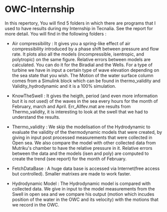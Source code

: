 # OWC-Internship
In this repertory, You will find 5 folders in which there are programs that I used to have results during my Internship in Tecnalia. See the report for more detail. 
You will find in the following folders : 

- Air compressibility : It gives you a spring-like effect of air compressibility introduced by a phase shift between
pressure and flow rate. It plots also all the models (incompressible, isentropic, and polytropic) on the same figure. Relative errors between models are calculated. You can do it for the Biradial and the Wells. For a type of turbine we have in input a certain type of wave elevation depending on the sea state that you wish. The Motion of the water surface column comes from a Simulink block which can be found in thermo_validity and Validity_hydrodynamic and it is a 100% simulation. 

- KnowTheSwell : It gives the heigth, period (and even more information but it is not used) of the waves in the sea every hours for the month of February, march and April. 
Err_Allfev.mat are results from Thermo_validity, it is interesting to look at the swell that we had to understand the results.

- Thermo_validity : We skip the modelisation of the Hydrodynamic to evaluate the validity of the thermodynamic models that were created, by giving in input post processed measurements that were collected in Open sea. We also compare the model with other collected data from Mutriku's chamber to have the relative pressure in it. Relative errors between the data and the models (isen and poly) are computed to create the trend (see report) for the month of February. 

- FetchDataBase : A huge data base is accessed via Internet(free access but controlled). Smaller matrixes are made to work faster.

- Hydrodynamic Model : The Hydrodynamic model is compared with collected data. We give in input to the model measurements from the Swell in open sea and we compare his output (motion which incudes position of the water in the OWC and its velocity) with the motions that we record in the OWC. 
